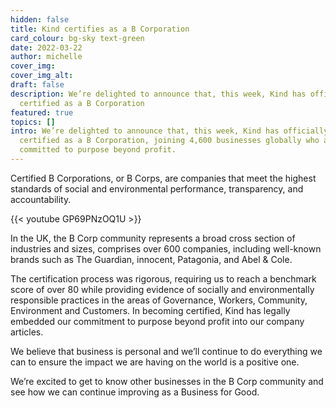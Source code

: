 ```yaml
---
hidden: false
title: Kind certifies as a B Corporation
card_colour: bg-sky text-green
date: 2022-03-22
author: michelle
cover_img:
cover_img_alt:
draft: false
description: We’re delighted to announce that, this week, Kind has officially
  certified as a B Corporation
featured: true
topics: []
intro: We’re delighted to announce that, this week, Kind has officially
  certified as a B Corporation, joining 4,600 businesses globally who are
  committed to purpose beyond profit.
---
```


Certified B Corporations, or B Corps, are companies that meet the highest standards of social and environmental performance, transparency, and accountability.

{{< youtube GP69PNzOQ1U >}}

In the UK, the B Corp community represents a broad cross section of industries and sizes, comprises over 600 companies, including well-known brands such as The Guardian, innocent, Patagonia, and Abel & Cole.

The certification process was rigorous, requiring us to reach a benchmark score of over 80 while providing evidence of socially and environmentally responsible practices in the areas of Governance, Workers, Community, Environment and Customers. In becoming certified, Kind has legally embedded our commitment to purpose beyond profit into our company articles.

We believe that business is personal and we’ll continue to do everything we can to ensure the impact we are having on the world is a positive one.

We’re excited to get to know other businesses in the B Corp community and see how we can continue improving as a Business for Good.
